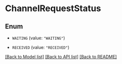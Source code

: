 # ChannelRequestStatus

## Enum


* `WAITING` (value: `"WAITING"`)

* `RECEIVED` (value: `"RECEIVED"`)


[[Back to Model list]](../README.md#documentation-for-models) [[Back to API list]](../README.md#documentation-for-api-endpoints) [[Back to README]](../README.md)


